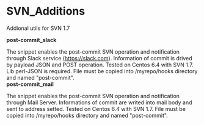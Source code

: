 SVN_Additions
=============

Addional utils for SVN 1.7


<b>post-commit_slack</b>

The snippet enables the post-commit SVN operation and notification through Slack service (https://slack.com). Information of commit is drived by payload JSON and POST operation. Tested on Centos 6.4 with SVN 1.7. Lib perl-JSON is required. File must be copied into /myrepo/hooks directory and named "post-commit".
<br>
<b>post-commit_mail</b>

The snippet enables the post-commit SVN operation and notification through Mail Server. Informations of commit are writed into mail body and sent to address setted. Tested on Centos 6.4 with SVN 1.7. File must be copied into /myrepo/hooks directory and named "post-commit".
